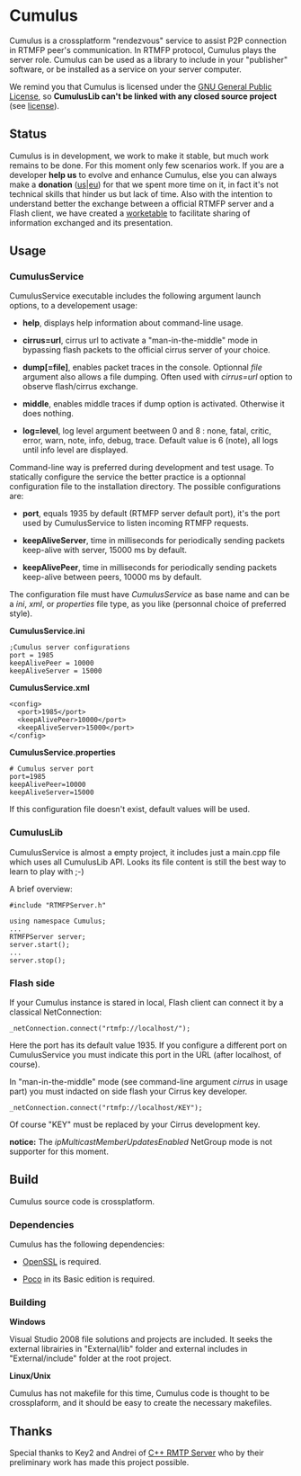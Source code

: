 
Cumulus
=======================================

Cumulus is a crossplatform "rendezvous" service to assist P2P connection in RTMFP peer's communication. In RTMFP protocol, Cumulus plays the server role.
Cumulus can be used as a library to include in your "publisher" software, or be installed as a service on your server computer.

We remind you that Cumulus is licensed under the [GNU General Public License], so **CumulusLib can't be linked with any closed source project** (see [license]).

Status
------------------------------------
Cumulus is in development, we work to make it stable, but much work remains to be done. For this moment only few scenarios work.
If you are a developer **help us** to evolve and enhance Cumulus, else you can always make a **donation** ([us]|[eu]) for that we spent more time on it, in fact it's not technical skills that hinder us but lack of time.
Also with the intention to understand better the exchange between a official RTMFP server and a Flash client, we have created a [worketable] to facilitate sharing of information exchanged and its presentation.

Usage
------------------------------------

### CumulusService

CumulusService executable includes the following argument launch options, to a developement usage:

- **help**,
displays help information about command-line usage.

- **cirrus=url**,
cirrus url to activate a "man-in-the-middle" mode in bypassing flash packets to the official cirrus server of your choice.

- **dump[=file]**,
enables packet traces in the console. Optionnal *file* argument also allows a file dumping. Often used with *cirrus=url* option to observe flash/cirrus exchange.

- **middle**,
enables middle traces if dump option is activated. Otherwise it does nothing.

- **log=level**,
log level argument beetween 0 and 8 : none, fatal, critic, error, warn, note, info, debug, trace. Default value is 6 (note), all logs until info level are displayed.

Command-line way is preferred during development and test usage. To statically configure the service the better practice is a optionnal configuration file to the installation directory.
The possible configurations are:

- **port**,
equals 1935 by default (RTMFP server default port), it's the port used by CumulusService to listen incoming RTMFP requests.

- **keepAliveServer**,
time in milliseconds for periodically sending packets keep-alive with server, 15000 ms by default.

- **keepAlivePeer**,
time in milliseconds for periodically sending packets keep-alive between peers, 10000 ms by default.

The configuration file must have *CumulusService* as base name and can be a *ini*, *xml*, or *properties* file type, as you like (personnal choice of preferred style).

**CumulusService.ini**

    ;Cumulus server configurations
    port = 1985 
	keepAlivePeer = 10000
	keepAliveServer = 15000

**CumulusService.xml**

    <config>
      <port>1985</port>
	  <keepAlivePeer>10000</port>
	  <keepAliveServer>15000</port>
    </config>

**CumulusService.properties**

    # Cumulus server port
    port=1985
	keepAlivePeer=10000
	keepAliveServer=15000

If this configuration file doesn't exist, default values will be used.

### CumulusLib

CumulusService is almost a empty project, it includes just a main.cpp file which uses all CumulusLib API.
Looks its file content is still the best way to learn to play with ;-)

A brief overview:

    #include "RTMFPServer.h"

    using namespace Cumulus;
    ...
    RTMFPServer server;
    server.start();
    ...
    server.stop();
	
### Flash side

If your Cumulus instance is stared in local, Flash client can connect it by a classical NetConnection:

    _netConnection.connect("rtmfp://localhost/");

Here the port has its default value 1935. If you configure a different port on CumulusService you must indicate this port in the URL (after localhost, of course).

In "man-in-the-middle" mode (see command-line argument *cirrus* in usage part) you must indacted on side flash your Cirrus key developer.
	
	_netConnection.connect("rtmfp://localhost/KEY");
	
Of course "KEY" must be replaced by your Cirrus development key.

__notice:__ The *ipMulticastMemberUpdatesEnabled* NetGroup mode is not supporter for this moment.

Build
------------------------------------

Cumulus source code is crossplatform.

### Dependencies

Cumulus has the following dependencies:

- [OpenSSL] is required.

- [Poco] in its Basic edition is required.

### Building
**Windows**

Visual Studio 2008 file solutions and projects are included.
It seeks the external librairies in "External/lib" folder and external includes in "External/include" folder at the root project.

**Linux/Unix**

Cumulus has not makefile for this time, Cumulus code is thought to be crossplaform, and it should be easy to create the necessary makefiles.

Thanks
------------------------------------
Special thanks to Key2 and Andrei of [C++ RMTP Server] who by their preliminary work has made this project possible.


[C++ RMTP Server]: [http://www.rtmpd.com] "www.rtmpd.com"
[GNU General Public License]: http://www.gnu.org/licenses/ "www.gnu.org/licenses"
[license]: https://github.com/OpenRTMFP/Cumulus/raw/master/LICENSE "LICENSE"
[OpenSSL]: http://www.openssl.org/ "www.openssl.org"
[Poco]: http://pocoproject.org/ "pocoproject.org" 
[worketable]: http://openrtmfp.github.com/Cumulus/ "Cumulus Worketable"
[us]: https://www.paypal.com/cgi-bin/webscr?cmd=_s-xclick&hosted_button_id=M24B32EH2GV3A "Donation US"
[eu]: https://www.paypal.com/cgi-bin/webscr?cmd=_s-xclick&hosted_button_id=QPWT9V67YWSGG "Donation EU"
        

















